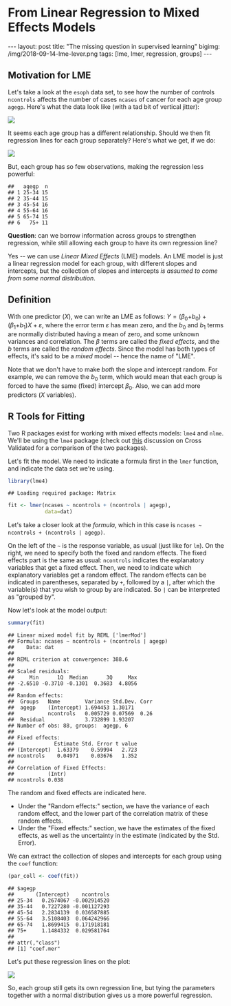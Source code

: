 From Linear Regression to Mixed Effects Models
================

--- layout: post title: "The missing question in supervised learning" bigimg: /img/2018-09-14-lme-lever.png tags: \[lme, lmer, regression, groups\] ---

Motivation for LME
------------------

Let's take a look at the `esoph` data set, to see how the number of controls `ncontrols` affects the number of cases `ncases` of cancer for each age group `agegp`. Here's what the data look like (with a tad bit of vertical jitter):

<img src="2018-09-14-lme_files/figure-markdown_github/unnamed-chunk-1-1.png" style="display: block; margin: auto;" />

It seems each age group has a different relationship. Should we then fit regression lines for each group separately? Here's what we get, if we do:

<img src="2018-09-14-lme_files/figure-markdown_github/unnamed-chunk-2-1.png" style="display: block; margin: auto;" />

But, each group has so few observations, making the regression less powerful:

    ##   agegp  n
    ## 1 25-34 15
    ## 2 35-44 15
    ## 3 45-54 16
    ## 4 55-64 16
    ## 5 65-74 15
    ## 6   75+ 11

**Question**: can we borrow information across groups to strengthen regression, while still allowing each group to have its own regression line?

Yes -- we can use *Linear Mixed Effects* (LME) models. An LME model is just a linear regression model for each group, with different slopes and intercepts, but the collection of slopes and intercepts *is assumed to come from some normal distribution*.

Definition
----------

With one predictor (*X*), we can write an LME as follows:
*Y* = (*β*<sub>0</sub>+*b*<sub>0</sub>) + (*β*<sub>1</sub>+*b*<sub>1</sub>)*X* + *ε*,
 where the error term *ε* has mean zero, and the *b*<sub>0</sub> and *b*<sub>1</sub> terms are normally distributed having a mean of zero, and some unknown variances and correlation. The *β* terms are called the *fixed effects*, and the *b* terms are called the *random effects*. Since the model has both types of effects, it's said to be a *mixed* model -- hence the name of "LME".

Note that we don't have to make *both* the slope and intercept random. For example, we can remove the *b*<sub>0</sub> term, which would mean that each group is forced to have the same (fixed) intercept *β*<sub>0</sub>. Also, we can add more predictors (*X* variables).

R Tools for Fitting
-------------------

Two R packages exist for working with mixed effects models: `lme4` and `nlme`. We'll be using the `lme4` package (check out [this](http://stats.stackexchange.com/questions/5344/how-to-choose-nlme-or-lme4-r-library-for-mixed-effects-models) discussion on Cross Validated for a comparison of the two packages).

Let's fit the model. We need to indicate a formula first in the `lmer` function, and indicate the data set we're using.

``` r
library(lme4)
```

    ## Loading required package: Matrix

``` r
fit <- lmer(ncases ~ ncontrols + (ncontrols | agegp), 
            data=dat)
```

Let's take a closer look at the *formula*, which in this case is `ncases ~ ncontrols + (ncontrols | agegp)`.

On the left of the `~` is the response variable, as usual (just like for `lm`). On the right, we need to specify both the fixed and random effects. The fixed effects part is the same as usual: `ncontrols` indicates the explanatory variables that get a fixed effect. Then, we need to indicate which explanatory variables get a random effect. The random effects can be indicated in parentheses, separated by `+`, followed by a `|`, after which the variable(s) that you wish to group by are indicated. So `|` can be interpreted as "grouped by".

Now let's look at the model output:

``` r
summary(fit)
```

    ## Linear mixed model fit by REML ['lmerMod']
    ## Formula: ncases ~ ncontrols + (ncontrols | agegp)
    ##    Data: dat
    ## 
    ## REML criterion at convergence: 388.6
    ## 
    ## Scaled residuals: 
    ##     Min      1Q  Median      3Q     Max 
    ## -2.6510 -0.3710 -0.1301  0.3683  4.8056 
    ## 
    ## Random effects:
    ##  Groups   Name        Variance Std.Dev. Corr
    ##  agegp    (Intercept) 1.694453 1.30171      
    ##           ncontrols   0.005729 0.07569  0.26
    ##  Residual             3.732899 1.93207      
    ## Number of obs: 88, groups:  agegp, 6
    ## 
    ## Fixed effects:
    ##             Estimate Std. Error t value
    ## (Intercept)  1.63379    0.59994   2.723
    ## ncontrols    0.04971    0.03676   1.352
    ## 
    ## Correlation of Fixed Effects:
    ##           (Intr)
    ## ncontrols 0.038

The random and fixed effects are indicated here.

-   Under the "Random effects:" section, we have the variance of each random effect, and the lower part of the correlation matrix of these random effects.
-   Under the "Fixed effects:" section, we have the estimates of the fixed effects, as well as the uncertainty in the estimate (indicated by the Std. Error).

We can extract the collection of slopes and intercepts for each group using the `coef` function:

``` r
(par_coll <- coef(fit))
```

    ## $agegp
    ##       (Intercept)    ncontrols
    ## 25-34   0.2674067 -0.002914520
    ## 35-44   0.7227280 -0.001127293
    ## 45-54   2.2834139  0.036587885
    ## 55-64   3.5108403  0.064242966
    ## 65-74   1.8699415  0.171918181
    ## 75+     1.1484332  0.029581764
    ## 
    ## attr(,"class")
    ## [1] "coef.mer"

Let's put these regression lines on the plot:

<img src="2018-09-14-lme_files/figure-markdown_github/unnamed-chunk-7-1.png" style="display: block; margin: auto;" />

So, each group still gets its own regression line, but tying the parameters together with a normal distribution gives us a more powerful regression.
